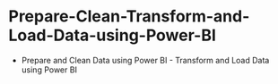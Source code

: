 # Prepare-Clean-Transform-and-Load-Data-using-Power-BI
- Prepare and Clean Data using Power BI  - Transform and Load Data using Power BI
